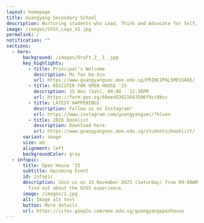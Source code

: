 ```yaml
---
layout: homepage
title: Guangyang Secondary School
description: Nurturing students who Lead, Think and Advocate for Self, Community and Nation.
image: /images/GYSS_Logo_V2.jpg
permalink: /
notification: ""
sections:
  - hero:
      background: /images/Draft_2__1_.jpg
      key_highlights:
        - title: Principal's Welcome
          description: Ms Tan Ke-Xin
          url: https://www.guangyangsec.moe.edu.sg/PRINCIPALSMESSAGE/
        - title: REGISTER FOR OPEN HOUSE '25
          description: 15 Nov (Sat), 09:00 - 12:30PM
          url: https://form.gov.sg/68eed83821643506f9cc8bcc
        - title: LATEST HAPPENINGS
          description: Follow us on Instagram!
          url: https://www.instagram.com/guangyangsec/?hl=en
        - title: 2026 Booklist
          description: Download here.
          url: https://www.guangyangsec.moe.edu.sg/students/booklist/
      variant: image
      size: md
      alignment: left
      backgroundColor: gray
  - infopic:
      title: Open House '25
      subtitle: Upcoming Event
      id: infopic
      description: Join us on 15 November 2025 (Saturday) from 09:00AM to 12:30PM to
        find out about the GYSS experience.
      image: /images/1.jpg
      alt: Image alt text
      button: More details
      url: https://sites.google.com/moe.edu.sg/guangyangopenhouse
---
```

